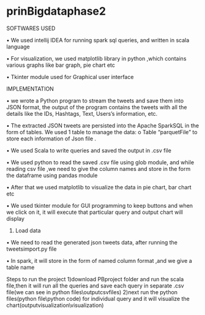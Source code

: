 # prinBigdataphase2
SOFTWARES USED

•	We used intellij IDEA for running spark sql queries, and written in scala language

•	 For visualization, we used matplotlib library in python ,which contains various graphs like bar graph, pie chart etc

•	Tkinter module used for Graphical user interface 

IMPLEMENTATION

•	we wrote a Python  program to stream the tweets and save them into JSON format, the output of the program contains the tweets with all the details like the IDs, Hashtags, Text, Users’s information, etc. 

•	The extracted JSON tweets are persisted into the Apache SparkSQL in the form of tables. We used 1 table to manage the data:
o	Table “parquetFile” to store each information of Json file .

•	We used Scala to write queries and saved the output in .csv file 

•	We used python to read the saved .csv file using glob module, and while reading csv file ,we need to give the column names and store in the form the dataframe using pandas module

•	After that we used matplotlib to visualize the data in pie chart, bar chart etc 

•	We used tkinter module for GUI programming to keep buttons and when we click on it, it will execute that particular query and output chart will display

1.	Load data

•	We need to read the generated json tweets data, after running the tweetsimport.py file 

•	In spark, it will store in the form of named column format ,and we give a table name

Steps to run the project
1)download PBproject folder and run the scala file,then it will run all the queries and save each query in separate .csv file(we can see in python files\outputcsvfiles)
2)next run the python files(python file\python code) for individual query and it will visualize the chart(outputvisualization\visualization)

